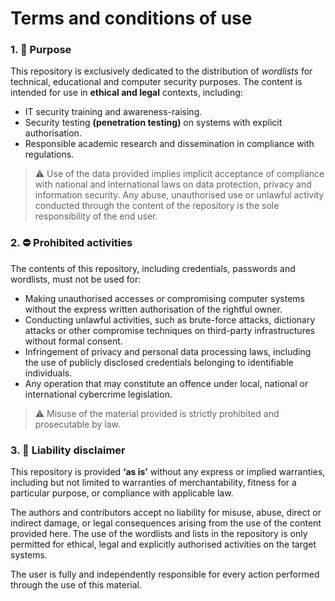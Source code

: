 # Terms and conditions of use

### 1. 🎯 Purpose

This repository is exclusively dedicated to the distribution of *wordlists* for technical, educational and computer security purposes. The content is intended for use in **ethical and legal** contexts, including: 

- IT security training and awareness-raising.
- Security testing **(penetration testing)** on systems with explicit authorisation.
- Responsible academic research and dissemination in compliance with regulations.
     

> ⚠️ Use of the data provided implies implicit acceptance of compliance with national and international laws on data protection, privacy and information security. Any abuse, unauthorised use or unlawful activity conducted through the content of the repository is the sole responsibility of the end user.

### 2. ⛔ Prohibited activities

The contents of this repository, including credentials, passwords and wordlists, must not be used for:  

- Making unauthorised accesses or compromising computer systems without the express written authorisation of the rightful owner.
- Conducting unlawful activities, such as brute-force attacks, dictionary attacks or other compromise techniques on third-party infrastructures without formal consent.
- Infringement of privacy and personal data processing laws, including the use of publicly disclosed credentials belonging to identifiable individuals.
- Any operation that may constitute an offence under local, national or international cybercrime legislation.
     

> ⚠️ Misuse of the material provided is strictly prohibited and prosecutable by law.

### 3. 📜 Liability disclaimer

This repository is provided **‘as is’** without any express or implied warranties, including but not limited to warranties of merchantability, fitness for a particular purpose, or compliance with applicable law.

The authors and contributors accept no liability for misuse, abuse, direct or indirect damage, or legal consequences arising from the use of the content provided here. The use of the wordlists and lists in the repository is only permitted for ethical, legal and explicitly authorised activities on the target systems. 

The user is fully and independently responsible for every action performed through the use of this material. 